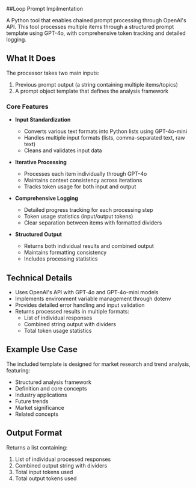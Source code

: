 ##Loop Prompt Impilmentation

A Python tool that enables chained prompt processing through OpenAI's API. This tool processes multiple items through a structured prompt template using GPT-4o, with comprehensive token tracking and detailed logging.

## What It Does

The processor takes two main inputs:
1. Previous prompt output (a string containing multiple items/topics)
2. A prompt object template that defines the analysis framework

### Core Features

- **Input Standardization**
  - Converts various text formats into Python lists using GPT-4o-mini
  - Handles multiple input formats (lists, comma-separated text, raw text)
  - Cleans and validates input data

- **Iterative Processing**
  - Processes each item individually through GPT-4o
  - Maintains context consistency across iterations
  - Tracks token usage for both input and output

- **Comprehensive Logging**
  - Detailed progress tracking for each processing step
  - Token usage statistics (input/output tokens)
  - Clear separation between items with formatted dividers

- **Structured Output**
  - Returns both individual results and combined output
  - Maintains formatting consistency
  - Includes processing statistics

## Technical Details

- Uses OpenAI's API with GPT-4o and GPT-4o-mini models
- Implements environment variable management through dotenv
- Provides detailed error handling and input validation
- Returns processed results in multiple formats:
  - List of individual responses
  - Combined string output with dividers
  - Total token usage statistics

## Example Use Case

The included template is designed for market research and trend analysis, featuring:
- Structured analysis framework
- Definition and core concepts
- Industry applications
- Future trends
- Market significance
- Related concepts

## Output Format

Returns a list containing:
1. List of individual processed responses
2. Combined output string with dividers
3. Total input tokens used
4. Total output tokens used
